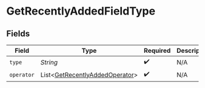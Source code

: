 # GetRecentlyAddedFieldType


## Fields

| Field                                                                                  | Type                                                                                   | Required                                                                               | Description                                                                            | Example                                                                                |
| -------------------------------------------------------------------------------------- | -------------------------------------------------------------------------------------- | -------------------------------------------------------------------------------------- | -------------------------------------------------------------------------------------- | -------------------------------------------------------------------------------------- |
| `type`                                                                                 | *String*                                                                               | :heavy_check_mark:                                                                     | N/A                                                                                    | tag                                                                                    |
| `operator`                                                                             | List\<[GetRecentlyAddedOperator](../../models/operations/GetRecentlyAddedOperator.md)> | :heavy_check_mark:                                                                     | N/A                                                                                    |                                                                                        |
